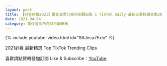 ```yaml
---
layout: post
title: 【抖音熱搜2021】雷佳音贾乃亮邓伦翻旧账 1 TikTok Daily 最新必看精選合集2021 04 04
date: 2021-04-04
category: 雷佳音贾乃亮邓伦翻旧账
---
```


{% include youtube-video.html id="SRJeca7Fxlo" %}

2021必看 最新精選 Top TikTok Trending Clips

喜歡請點贊轉發加訂閱 Like & Subscribe：[YouTube](https://www.youtube.com/channel/UCAoR7VcanIPd04uEq_GIylA/videos)

